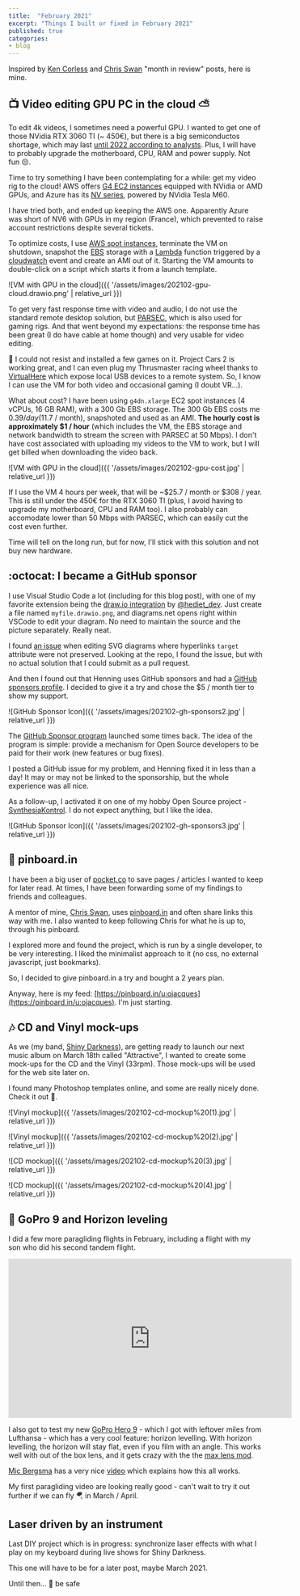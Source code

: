 ```yaml
---
title:  "February 2021"
excerpt: "Things I built or fixed in February 2021"
published: true
categories:
- blog
---
```


Inspired by [Ken Corless](https://www.linkedin.com/in/kencorless/) and [Chris Swan](https://blog.thestateofme.com/) "month in review" posts, here is mine.

## 📺 Video editing GPU PC in the cloud ⛅

To edit 4k videos, I sometimes need a powerful GPU. I wanted to get one of those NVidia RTX 3060 TI (~ 450€), but there is a big semiconductos shortage, which may last [until 2022 according to analysts](https://www.marketwatch.com/story/worldwide-chip-shortage-expected-to-last-into-next-year-and-thats-good-news-for-semiconductor-stocks-11614020156). 
Plus, I will have to probably upgrade the motherboard, CPU, RAM and power supply. Not fun 😣.

Time to try something I have been contemplating for a while: get my video rig to the cloud! AWS offers [G4 EC2 instances](https://aws.amazon.com/ec2/instance-types/g4/) equipped with NVidia or AMD GPUs, and Azure has its [NV series](https://docs.microsoft.com/en-us/azure/virtual-machines/nv-series), powered by NVidia Tesla M60.

I have tried both, and ended up keeping the AWS one. Apparently Azure was short of NV6 with GPUs in my region (France), which prevented to raise account restrictions despite several tickets.

To optimize costs, I use [AWS spot instances](https://aws.amazon.com/ec2/spot/), terminate the VM on shutdown, snapshot the [EBS](https://aws.amazon.com/ebs/) storage with a [Lambda](https://aws.amazon.com/lambda) function triggered by a [cloudwatch](https://aws.amazon.com/cloudwatch/) event and create an AMI out of it.
Starting the VM amounts to double-click on a script which starts it from a launch template.

![VM with GPU in the cloud]({{ '/assets/images/202102-gpu-cloud.drawio.png' | relative_url }})

To get very fast response time with video and audio, I do not use the standard remote desktop solution, but [PARSEC](https://parsec.app/), which is also used for gaming rigs. And that went beyond my expectations: the response time has been great (I do have cable at home though) and very usable for video editing.

🤫 I could not resist and installed a few games on it. Project Cars 2 is working great, and I can even plug my Thrusmaster racing wheel thanks to [VirtualHere](https://virtualhere.com/) which expose local USB devices to a remote system. So, I know I can use the VM for both video and occasional gaming (I doubt VR...).

What about cost? I have been using `g4dn.xlarge` EC2 spot instances (4 vCPUs, 16 GB RAM), with a 300 Gb EBS storage. The 300 Gb EBS costs me $0.39/day ($11.7 / month), snapshoted and used as an AMI. **The hourly cost is approximately $1 / hour** (which includes the VM, the EBS storage and network bandwidth to stream the screen with PARSEC at 50 Mbps). I don't have cost associated with uploading my videos to the VM to work, but I will get billed when downloading the video back.

![VM with GPU in the cloud]({{ '/assets/images/202102-gpu-cost.jpg' | relative_url }})

If I use the VM 4 hours per week, that will be ~$25.7 / month or $308 / year. This is still under the 450€ for the RTX 3060 TI (plus, I avoid having to upgrade my motherboard, CPU and RAM too). I also probably can accomodate lower than 50 Mbps with PARSEC, which can easily cut the cost even further.

Time will tell on the long run, but for now, I'll stick with this solution and not buy new hardware.

## :octocat: I became a GitHub sponsor 

I use Visual Studio Code a lot (including for this blog post), with one of my favorite extension being the [draw.io integration](https://marketplace.visualstudio.com/items?itemName=hediet.vscode-drawio) by [@hediet_dev](https://twitter.com/hediet_dev). Just create a file named `myfile.drawio.png`, and diagrams.net opens right within VSCode to edit your diagram. No need to maintain the source and the picture separately. Really neat.

I found [an issue](https://github.com/hediet/vscode-drawio/issues/204) when editing SVG diagrams where hyperlinks `target` attribute were not preserved. Looking at the repo, I found the issue, but with no actual solution that I could submit as a pull request.

And then I found out that Henning uses GitHub sponsors and had a [GitHub sponsors profile](https://github.com/sponsors/hediet). I decided to give it a try and chose the $5 / month tier to show my support.

![GitHub Sponsor Icon]({{ '/assets/images/202102-gh-sponsors2.jpg' | relative_url }})

The [GitHub Sponsor program](https://github.com/sponsors) launched some times back. The idea of the program is simple: provide a mechanism for Open Source developers to be paid for their work (new features or bug fixes).

I posted a GitHub issue for my problem, and Henning fixed it in less than a day! It may or may not be linked to the sponsorship, but the whole experience was all nice.

As a follow-up, I activated it on one of my hobby Open Source project - [SynthesiaKontrol](https://github.com/ojacques/SynthesiaKontrol). I do not expect anything, but I like the idea.

![GitHub Sponsor Icon]({{ '/assets/images/202102-gh-sponsors3.jpg' | relative_url }})

## 📌 pinboard.in

I have been a big user of [pocket.co](http://pocket.co/) to save pages / articles I wanted to keep for later read. At times, I have been forwarding some of my findings to friends and colleagues.

A mentor of mine, [Chris Swan](https://twitter.com/cpswan), uses [pinboard.in](https://pinboard.in/tour/) and often share links this way with me. I also wanted to keep following Chris for what he is up to, through his pinboard.

I explored more and found the project, which is run by a single developer, to be very interesting. I liked the minimalist approach to it (no css, no external javascript, just bookmarks).

So, I decided to give pinboard.in a try and bought a 2 years plan.

Anyway, here is my feed: [https://pinboard.in/u:ojacques](https://pinboard.in/u:ojacques). I'm just starting.

## 🎶 CD and Vinyl mock-ups

As we (my band, [Shiny Darkness](http://shinydarkness.com/)), are getting ready to launch
our next music album on March 18th called "Attractive", I wanted to create some mock-ups
for the CD and the Vinyl (33rpm). Those mock-ups will be used for the web site later on.

I found many Photoshop templates online, and some are really nicely done. Check it out 👀.

![Vinyl mockup]({{ '/assets/images/202102-cd-mockup%20(1).jpg' | relative_url }})

![Vinyl mockup]({{ '/assets/images/202102-cd-mockup%20(2).jpg' | relative_url }})

![CD mockup]({{ '/assets/images/202102-cd-mockup%20(3).jpg' | relative_url }})

![CD mockup]({{ '/assets/images/202102-cd-mockup%20(4).jpg' | relative_url }})

## 🎥 GoPro 9 and Horizon leveling

I did a few more paragliding flights in February, including a flight with my son who did his second tandem flight.

<iframe width="560" height="315" src="https://www.youtube.com/embed/qe-xSiVH36w" frameborder="0" allow="accelerometer; autoplay; clipboard-write; encrypted-media; gyroscope; picture-in-picture" allowfullscreen></iframe>

I also got to test my new [GoPro Hero 9](https://gopro.com/en/us/shop/cameras/hero9-black/CHDHX-901-master.html) - which I got with leftover miles from Lufthansa - which has a very cool feature: horizon levelling. With horizon levelling, the horizon will stay flat, even if you film with an angle. This works well with out of the box lens, and it gets crazy with the the [max lens mod](https://gopro.com/en/us/shop/mounts-accessories/hero9-black-max-lens-mod/ADWAL-001.html).

[Mic Bergsma]([https](https://www.youtube.com/channel/UCTs-d2DgyuJVRICivxe2Ktg)) has a very nice [video](https://www.youtube.com/watch?v=q0SqQsJ8LDs) which explains how this all works.

My first paragliding video are looking really good - can't wait to try it out further if we can fly 🪂 in March / April.

## Laser driven by an instrument

Last DIY project which is in progress: synchronize laser effects with what I play on my keyboard during live shows for Shiny Darkness.

This one will have to be for a later post, maybe March 2021.

Until then... 👋 be safe
